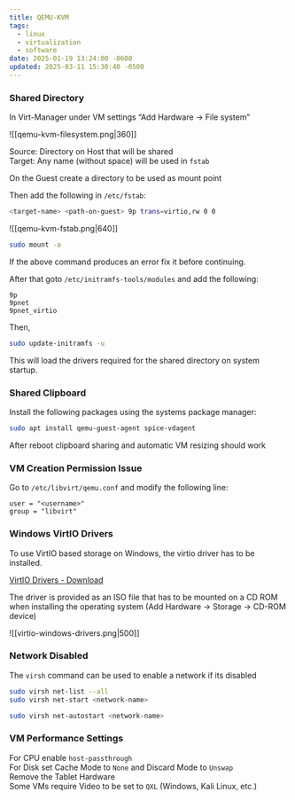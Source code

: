 ```yaml
---
title: QEMU-KVM
tags:
  - linux
  - virtualization
  - software
date: 2025-01-19 13:24:00 -0600
updated: 2025-03-11 15:30:40 -0500
---
```


### Shared Directory

In Virt-Manager under VM settings “Add Hardware → File system”

![[qemu-kvm-filesystem.png|360]]

Source: Directory on Host that will be shared  
Target: Any name (without space) will be used in `fstab`

On the Guest create a directory to be used as mount point

Then add the following in `/etc/fstab`:

```bash
<target-name> <path-on-guest> 9p trans=virtio,rw 0 0
```

![[qemu-kvm-fstab.png|640]]

```bash
sudo mount -a
```

If the above command produces an error fix it before continuing.

After that goto `/etc/initramfs-tools/modules` and add the following:

```
9p
9pnet
9pnet_virtio
```

Then,

```bash
sudo update-initramfs -u
```

This will load the drivers required for the shared directory on system startup.

### Shared Clipboard

Install the following packages using the systems package manager:

```bash
sudo apt install qemu-guest-agent spice-vdagent
```

After reboot clipboard sharing and automatic VM resizing should work

### VM Creation Permission Issue

Go to `/etc/libvirt/qemu.conf` and modify the following line:

```
user = "<username>"
group = "libvirt"
```

### Windows VirtIO Drivers

To use VirtIO based storage on Windows, the virtio driver has to be installed.

[VirtIO Drivers - Download](https://fedorapeople.org/groups/virt/virtio-win/direct-downloads/)

The driver is provided as an ISO file that has to be mounted on a CD ROM when installing the operating system (Add Hardware → Storage → CD-ROM device)

![[virtio-windows-drivers.png|500]]

### Network Disabled

The `virsh` command  can be used to enable a network if its disabled

```bash
sudo virsh net-list --all
sudo virsh net-start <network-name>

sudo virsh net-autostart <network-name>
```

### VM Performance Settings

For CPU enable `host-passthrough`  
For Disk set Cache Mode to `None` and Discard Mode to `Unswap`  
Remove the Tablet Hardware  
Some VMs require Video to be set to `QXL` (Windows, Kali Linux, etc.)  